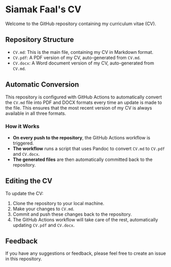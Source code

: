 # Siamak Faal's CV

Welcome to the GitHub repository containing my curriculum vitae (CV).

## Repository Structure

- `CV.md`: This is the main file, containing my CV in Markdown format.
- `CV.pdf`: A PDF version of my CV, auto-generated from `CV.md`.
- `CV.docx`: A Word document version of my CV, auto-generated from `CV.md`.

## Automatic Conversion

This repository is configured with GitHub Actions to automatically convert the `CV.md` file into PDF and DOCX formats every time an update is made to the file. This ensures that the most recent version of my CV is always available in all three formats.

### How it Works

- **On every push to the repository**, the GitHub Actions workflow is triggered.
- **The workflow** runs a script that uses Pandoc to convert `CV.md` to `CV.pdf` and `CV.docx`.
- **The generated files** are then automatically committed back to the repository.

## Editing the CV

To update the CV:

1. Clone the repository to your local machine.
2. Make your changes to `CV.md`.
3. Commit and push these changes back to the repository.
4. The GitHub Actions workflow will take care of the rest, automatically updating `CV.pdf` and `CV.docx`.

## Feedback

If you have any suggestions or feedback, please feel free to create an issue in this repository.
